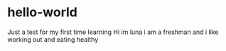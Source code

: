 # hello-world
Just a test for my first time learning 
Hi im luna i am a freshman and i like working out and eating healthy 
